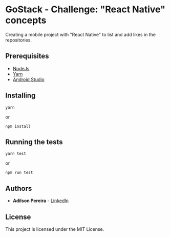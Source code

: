 # GoStack - Challenge: "React Native" concepts

Creating a mobile project with "React Native" to list and add likes in the repositories.

## Prerequisites

- [NodeJs](https://nodejs.org/en/download/)
- [Yarn](https://classic.yarnpkg.com/pt-BR/docs/install/#mac-stable)
- [Android Studio](https://developer.android.com/studio/)

## Installing

```
yarn
```
or
```
npm install
```

## Running the tests

```
yarn test
```
or
```
npm run test
```

## Authors

* **Adilson Pereira** - [LinkedIn](https://www.linkedin.com/in/pereiradilson/)

## License

This project is licensed under the MIT License.
